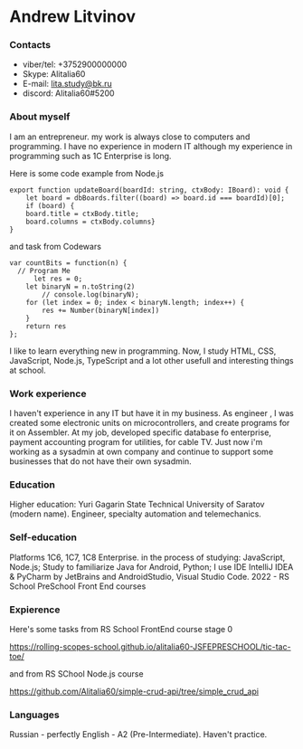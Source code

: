 # Andrew Litvinov #

### Contacts ###

* viber/tel: +3752900000000
* Skype: Alitalia60
* E-mail: lita.study@bk.ru
* discord: Alitalia60#5200

### About myself ###
I am an entrepreneur. my work is always close to computers and programming. I have no experience in modern IT although my experience in programming such as 1C Enterprise is long.

Here is some code example from Node.js

```
export function updateBoard(boardId: string, ctxBody: IBoard): void {
    let board = dbBoards.filter((board) => board.id === boardId)[0];
    if (board) {
    board.title = ctxBody.title;
    board.columns = ctxBody.columns}
}
```

and task from Codewars

```
var countBits = function(n) {
  // Program Me
      let res = 0;
    let binaryN = n.toString(2)
        // console.log(binaryN);
    for (let index = 0; index < binaryN.length; index++) {
        res += Number(binaryN[index])
    }
    return res
};
```
I like to learn everything new in programming.
Now, I study HTML, CSS, JavaScript, Node.js, TypeScript and a lot other usefull and interesting things at school.

### Work experience ###
I haven't experience in any IT but have it in my business.
As engineer , I was created some electronic units on microcontrollers, and create programs for it on Assembler. At my job, developed specific database fo enterprise, payment accounting program for utilities, for cable TV.
Just now i'm working as a sysadmin at own company and continue to support some businesses that do not have their own sysadmin.

### Education ###
Higher education: Yuri Gagarin State Technical University of Saratov (modern name). Engineer, specialty automation and telemechanics.

### Self-education ###
Platforms 1C6, 1C7, 1C8 Enterprise. in the process of studying: JavaScript, Node.js;
Study to familiarize Java for Android, Python;
I use IDE IntelliJ IDEA & PyCharm by JetBrains and AndroidStudio, Visual Studio Code.
2022 - RS School PreSchool Front End courses

### Expierence ###
Here's some tasks from RS School FrontEnd course stage 0 

https://rolling-scopes-school.github.io/alitalia60-JSFEPRESCHOOL/tic-tac-toe/

and from RS SChool Node.js course

https://github.com/Alitalia60/simple-crud-api/tree/simple_crud_api


### Languages ###
Russian - perfectly
English - A2 (Pre-Intermediate). Haven't practice.
